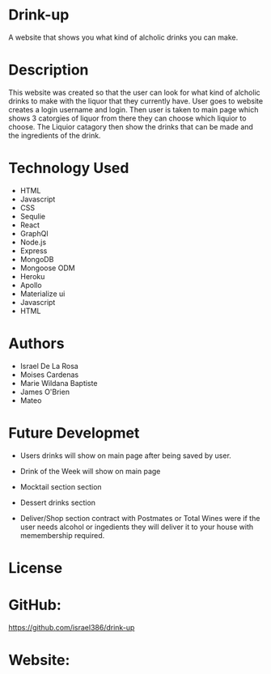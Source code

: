 # Drink-up

A website that shows you what kind of alcholic drinks you can make.

# Description

This website was created so that the user can look for what kind of alcholic drinks to make with the liquor that they currently have. User goes to website creates a login username and login. Then user is taken to main page which shows 3 catorgies of liquor from there they can choose which liquior to choose. The Liquior catagory then show the drinks that can be made and the ingredients of the drink.

# Technology Used

- HTML
- Javascript
- CSS
- Sequlie
- React
- GraphQl
- Node.js
- Express
- MongoDB
- Mongoose ODM
- Heroku
- Apollo
- Materialize ui
- Javascript
- HTML

# Authors

- Israel De La Rosa
- Moises Cardenas
- Marie Wildana Baptiste
- James O'Brien
- Mateo

# Future Developmet

- Users drinks will show on main page after being saved by user.

- Drink of the Week will show on main page

- Mocktail section section

- Dessert drinks section

- Deliver/Shop section contract with Postmates or Total Wines were if the user needs alcohol or ingedients they will deliver it to your house with memembership required.

# License

# GitHub:

https://github.com/israel386/drink-up

# Website:
